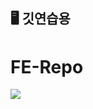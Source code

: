 ## 🖥️  깃연습용
# FE-Repo

<img src="https://github.com/user-attachments/assets/11e84336-c186-490f-9cbd-b4c9914aae6e">
